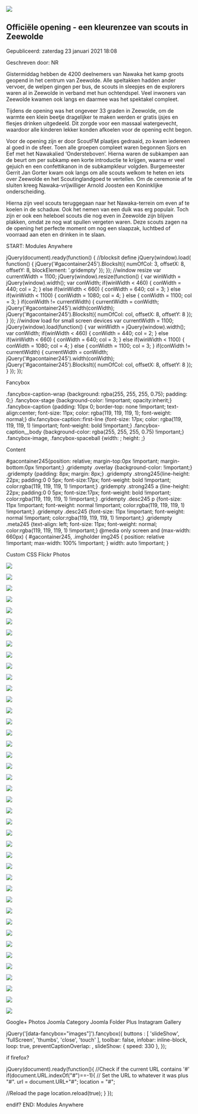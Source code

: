 


![](https://nawaka.scouting.nl/images/articles/20180807-RG-_MG_9595.jpg)


Officiële opening - een kleurenzee van scouts in Zeewolde
----------------------------------------------------------





 Gepubliceerd: zaterdag 23 januari 2021 18:08
   

 Geschreven door: NR
   




 Gistermiddag hebben de 4200 deelnemers van Nawaka het kamp groots geopend in het centrum van Zeewolde. Alle speltakken hadden ander vervoer, de welpen gingen per bus, de scouts in sleepjes en de explorers waren al in Zeewolde in verband met hun ochtendspel. Veel inwoners van Zeewolde kwamen ook langs en daarmee was het spektakel compleet.
 



 Tijdens de opening was het ongeveer 33 graden in Zeewolde, om de warmte een klein beetje dragelijker te maken werden er gratis ijsjes en flesjes drinken uitgedeeld. Dit zorgde voor een massaal watergevecht, waardoor alle kinderen lekker konden afkoelen voor de opening echt begon.
 



 Voor de opening zijn er door ScoutFM plaatjes gedraaid, zo kwam iedereen al goed in de sfeer. Toen alle groepen compleet waren begonnen Sjors en Eef met het Nawakalied ‘Ondersteboven’. Hierna waren de subkampen aan de beurt om per subkamp een korte introductie te krijgen, waarna er veel gejuich en een confettikanon in de subkampkleur volgden. Burgemeester Gerrit Jan Gorter kwam ook langs om alle scouts welkom te heten en iets over Zeewolde en het Scoutinglandgoed te vertellen. Om de ceremonie af te sluiten kreeg Nawaka-vrijwilliger Arnold Joosten een Koninklijke onderscheiding.
 



 Hierna zijn veel scouts teruggegaan naar het Nawaka-terrein om even af te koelen in de schaduw. Ook het nemen van een duik was erg populair. Toch zijn er ook een heleboel scouts die nog even in Zeewolde zijn blijven plakken, omdat ze nog wat spullen vergeten waren. Deze scouts zagen na de opening het perfecte moment om nog een slaapzak, luchtbed of voorraad aan eten en drinken in te slaan.
 


 START: Modules Anywhere 


 jQuery(document).ready(function() {
 //blocksit define
 jQuery(window).load( function() {
 jQuery('#gacontainer245').BlocksIt({
 numOfCol: 3,
 offsetX: 8,
 offsetY: 8,
 blockElement: '.gridempty'
 });
 });
 //window resize
 var currentWidth = 1100;
 jQuery(window).resize(function() {
 var winWidth = jQuery(window).width();
 var conWidth;
 if(winWidth < 460) {
 conWidth = 440;
 col = 2;
 } 
 else if(winWidth < 660) {
 conWidth = 640;
 col = 3;
 } else if(winWidth < 1100) {
 conWidth = 1080;
 col = 4;
 } else {
 conWidth = 1100;
 col = 3;
 }
 if(conWidth != currentWidth) {
 currentWidth = conWidth;
 jQuery('#gacontainer245').width(conWidth);
 jQuery('#gacontainer245').BlocksIt({
 numOfCol: col,
 offsetX: 8,
 offsetY: 8 });
 }
 });
 //window load for small screen devices
 var currentWidth = 1100;
 jQuery(window).load(function() {
 var winWidth = jQuery(window).width();
 var conWidth;
 if(winWidth < 460) {
 conWidth = 440;
 col = 2;
 } else if(winWidth < 660) {
 conWidth = 640;
 col = 3;
 } else if(winWidth < 1100) {
 conWidth = 1080;
 col = 4;
 } else {
 conWidth = 1100;
 col = 3;
 }
 if(conWidth != currentWidth) {
 currentWidth = conWidth;
 jQuery('#gacontainer245').width(conWidth);
 jQuery('#gacontainer245').BlocksIt({
 numOfCol: col,
 offsetX: 8,
 offsetY: 8 });
 }
 });
});
 
 Fancybox 

 .fancybox-caption-wrap {background: rgba(255, 255, 255, 0.75); padding: 0;} 
.fancybox-stage {background-color: !important; opacity:inherit;} 
.fancybox-caption {padding: 10px 0; border-top: none !important; text-align:center; font-size: 11px; color: rgba(119, 119, 119, 1); font-weight: normal;} 
div.fancybox-caption::first-line {font-size: 17px; color: rgba(119, 119, 119, 1) !important; font-weight: bold !important;} 
.fancybox-caption\_\_body {background-color: rgba(255, 255, 255, 0.75) !important;} 
.fancybox-image, .fancybox-spaceball {width: ; height: ;}
 
 Content 

 #gacontainer245{position: relative; margin-top:0px !important; margin-bottom:0px !important;}
.gridempty .overlay {background-color: !important;}
.gridempty {padding: 8px; margin: 8px;}
.gridempty .strong245{line-height: 22px; padding:0 0 5px; font-size:17px; font-weight: bold !important; color:rgba(119, 119, 119, 1) !important;}
.gridempty .strong245 a {line-height: 22px; padding:0 0 5px; font-size:17px; font-weight: bold !important; color:rgba(119, 119, 119, 1) !important;}
.gridempty .desc245 p {font-size: 11px !important; font-weight: normal !important; color:rgba(119, 119, 119, 1) !important;} 
.gridempty .desc245 {font-size: 11px !important; font-weight: normal !important; color:rgba(119, 119, 119, 1) !important;} 
.gridempty .meta245 {text-align: left; font-size: 11px; font-weight: normal; color:rgba(119, 119, 119, 1) !important;}
@media only screen and (max-width: 660px) {
#gacontainer245, .imgholder img245 {
 position: relative !important;
 max-width: 100% !important;
} 
 width: auto !important;
}
 
 Custom CSS 
Flickr Photos




[![](https://farm2.static.flickr.com/1818/30063351348_14b4bc1d8d.jpg)](https://farm2.static.flickr.com/1818/30063351348_14b4bc1d8d_b.jpg)












[![](https://farm1.static.flickr.com/942/43932293321_0717742f22.jpg)](https://farm1.static.flickr.com/942/43932293321_0717742f22_b.jpg)












[![](https://farm2.static.flickr.com/1833/43316621194_aba8c3ce1f.jpg)](https://farm2.static.flickr.com/1833/43316621194_aba8c3ce1f_b.jpg)












[![](https://farm1.static.flickr.com/854/30063355858_10f355fc56.jpg)](https://farm1.static.flickr.com/854/30063355858_10f355fc56_b.jpg)












[![](https://farm2.static.flickr.com/1831/43932297231_54b5a0d0d9.jpg)](https://farm2.static.flickr.com/1831/43932297231_54b5a0d0d9_b.jpg)












[![](https://farm1.static.flickr.com/933/43316704094_03183559fd.jpg)](https://farm1.static.flickr.com/933/43316704094_03183559fd_b.jpg)












[![](https://farm2.static.flickr.com/1793/43932297401_1dafdbf608.jpg)](https://farm2.static.flickr.com/1793/43932297401_1dafdbf608_b.jpg)












[![](https://farm2.static.flickr.com/1818/43932298351_0099be79ed.jpg)](https://farm2.static.flickr.com/1818/43932298351_0099be79ed_b.jpg)












[![](https://farm2.static.flickr.com/1798/43986865822_9c5f8a0c16.jpg)](https://farm2.static.flickr.com/1798/43986865822_9c5f8a0c16_b.jpg)












[![](https://farm1.static.flickr.com/930/42123427680_4d8ae235c7.jpg)](https://farm1.static.flickr.com/930/42123427680_4d8ae235c7_b.jpg)












[![](https://farm2.static.flickr.com/1774/43986985622_639bc45d72.jpg)](https://farm2.static.flickr.com/1774/43986985622_639bc45d72_b.jpg)












[![](https://farm2.static.flickr.com/1816/43316621664_db5d3451b9.jpg)](https://farm2.static.flickr.com/1816/43316621664_db5d3451b9_b.jpg)












[![](https://farm1.static.flickr.com/849/43932298151_a52e6ca2d8.jpg)](https://farm1.static.flickr.com/849/43932298151_a52e6ca2d8_b.jpg)












[![](https://farm2.static.flickr.com/1814/43129474465_9f363ba0fa.jpg)](https://farm2.static.flickr.com/1814/43129474465_9f363ba0fa_b.jpg)












[![](https://farm2.static.flickr.com/1775/43316621314_9cec4eb268.jpg)](https://farm2.static.flickr.com/1775/43316621314_9cec4eb268_b.jpg)












[![](https://farm1.static.flickr.com/860/42123426060_041affc249.jpg)](https://farm1.static.flickr.com/860/42123426060_041affc249_b.jpg)












[![](https://farm2.static.flickr.com/1778/43986866472_928500daf1.jpg)](https://farm2.static.flickr.com/1778/43986866472_928500daf1_b.jpg)












[![](https://farm2.static.flickr.com/1839/43986866222_f95bbbe5af.jpg)](https://farm2.static.flickr.com/1839/43986866222_f95bbbe5af_b.jpg)












[![](https://farm2.static.flickr.com/1792/30063355048_06b35f5bda.jpg)](https://farm2.static.flickr.com/1792/30063355048_06b35f5bda_b.jpg)












[![](https://farm2.static.flickr.com/1794/43932297121_fb0c5b45cb.jpg)](https://farm2.static.flickr.com/1794/43932297121_fb0c5b45cb_b.jpg)












[![](https://farm2.static.flickr.com/1773/43932296261_76f79c703e.jpg)](https://farm2.static.flickr.com/1773/43932296261_76f79c703e_b.jpg)












[![](https://farm1.static.flickr.com/858/30063353698_8f475f4b98.jpg)](https://farm1.static.flickr.com/858/30063353698_8f475f4b98_b.jpg)












[![](https://farm1.static.flickr.com/858/43932295191_344e1d6633.jpg)](https://farm1.static.flickr.com/858/43932295191_344e1d6633_b.jpg)












[![](https://farm2.static.flickr.com/1797/30063356508_8f074fc1ac.jpg)](https://farm2.static.flickr.com/1797/30063356508_8f074fc1ac_b.jpg)












[![](https://farm2.static.flickr.com/1820/42123426360_9513674eaa.jpg)](https://farm2.static.flickr.com/1820/42123426360_9513674eaa_b.jpg)












[![](https://farm2.static.flickr.com/1840/43986880882_5537323469.jpg)](https://farm2.static.flickr.com/1840/43986880882_5537323469_b.jpg)












[![](https://farm1.static.flickr.com/850/30063352648_fa46829a66.jpg)](https://farm1.static.flickr.com/850/30063352648_fa46829a66_b.jpg)












[![](https://farm2.static.flickr.com/1836/43986872462_2d346fce0f.jpg)](https://farm2.static.flickr.com/1836/43986872462_2d346fce0f_b.jpg)












[![](https://farm2.static.flickr.com/1771/43986866062_52aeb24cdd.jpg)](https://farm2.static.flickr.com/1771/43986866062_52aeb24cdd_b.jpg)












[![](https://farm2.static.flickr.com/1774/30063356768_a9547212c0.jpg)](https://farm2.static.flickr.com/1774/30063356768_a9547212c0_b.jpg)












[![](https://farm1.static.flickr.com/936/43932293241_d2e0497f15.jpg)](https://farm1.static.flickr.com/936/43932293241_d2e0497f15_b.jpg)












[![](https://farm1.static.flickr.com/940/43932294281_33744d1bd5.jpg)](https://farm1.static.flickr.com/940/43932294281_33744d1bd5_b.jpg)












[![](https://farm2.static.flickr.com/1778/30167111848_24d92f4e14.jpg)](https://farm2.static.flickr.com/1778/30167111848_24d92f4e14_b.jpg)












[![](https://farm2.static.flickr.com/1792/30167111558_aec3987757.jpg)](https://farm2.static.flickr.com/1792/30167111558_aec3987757_b.jpg)












[![](https://farm1.static.flickr.com/929/42123427500_2aee69b71b.jpg)](https://farm1.static.flickr.com/929/42123427500_2aee69b71b_b.jpg)












[![](https://farm2.static.flickr.com/1778/43986880302_cf7f9344d3.jpg)](https://farm2.static.flickr.com/1778/43986880302_cf7f9344d3_b.jpg)












[![](https://farm2.static.flickr.com/1798/43932297941_b84ab16868.jpg)](https://farm2.static.flickr.com/1798/43932297941_b84ab16868_b.jpg)












[![](https://farm2.static.flickr.com/1794/43316703574_3951b0419a.jpg)](https://farm2.static.flickr.com/1794/43316703574_3951b0419a_b.jpg)












[![](https://farm1.static.flickr.com/938/43986865592_26e4bf401c.jpg)](https://farm1.static.flickr.com/938/43986865592_26e4bf401c_b.jpg)












[![](https://farm2.static.flickr.com/1839/30063359468_4425e4f937.jpg)](https://farm2.static.flickr.com/1839/30063359468_4425e4f937_b.jpg)












[![](https://farm1.static.flickr.com/855/43932292621_560084e71a.jpg)](https://farm1.static.flickr.com/855/43932292621_560084e71a_b.jpg)











Google+ Photos
Joomla Category
Joomla Folder Plus
Instagram Gallery

 jQuery('[data-fancybox="images"]').fancybox({
 buttons : [
 'slideShow',
 'fullScreen',
 'thumbs',
 'close',
 'touch'
 ],
 toolbar: false,
 infobar: inline-block,
 loop: true,
 preventCaptionOverlap: ,
 slideShow: {
 speed: 330 },
 });
 
if firefox?

 jQuery(document).ready(function(){ 
 //Check if the current URL contains '#'
 if(document.URL.indexOf("#")==-1){
 // Set the URL to whatever it was plus "#".
 url = document.URL+"#";
 location = "#";

 //Reload the page
 location.reload(true);
 }
});
 
endif?
 END: Modules Anywhere 


